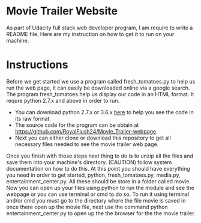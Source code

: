 # Movie Trailer Website
As part of Udacity full stack web developer program, I am require to write a README file. Here are my instruction on how to get it to run on your machine.
# Instructions
Before we get started we use a program called fresh_tomatoes.py to help us run the web page, it can easily be downloaded online via a google search. The program fresh_tomatoes help us display our code in an HTML format. It requre python 2.7.x and above in order to run. 
* You can download python 2.7.x or 3.6.x [here](https://www.python.org/downloads/) to help you see the code in its raw format. 
* The source code for the program can be obtain at https://github.com/RoyalFlush24/Movie_Trailer-webpage.
* Next you can either clone or download this repository to get all necessary files needed to see the movie trailer web page.

Once you finish with those steps next thing to do is to unzip all the files and save them into your machine's directory. (CAUTION) follow system documentation on how to do this.
At this point you should have everything you need in order to get started, python, fresh_tomatoes.py, media.py, entertainment_center.py. All these should be store in a folder called movie.
Now you can open up your files using python to run the module and see the webpage or you can use terminal or cmd to do so. To run it using terminal and/or cmd you must go to the directory where the file movie is saved in once there open up the movie file, next use the command python entertainment_center.py to open up the the browser for the the movie trailer.
